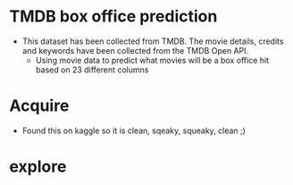 # TMDB box office prediction
- This dataset has been collected from TMDB. The movie details, credits and keywords have been collected from the TMDB Open API.
    - Using movie data to predict what movies will be a box office hit based on 23 different columns
    
# Acquire
- Found this on kaggle so it is clean, sqeaky, squeaky, clean ;)

# explore

